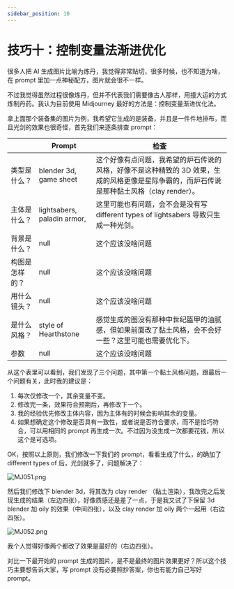 ```yaml
---
sidebar_position: 10
---
```


# 技巧十：控制变量法渐进优化

很多人把 AI 生成图片比喻为炼丹，我觉得非常贴切，很多时候，也不知道为啥，在 prompt 里加一点神秘配方，图片就会很不一样。

不过我觉得虽然过程很像炼丹，但并不代表我们需要像古人那样，用撞大运的方式炼制丹药。我认为目前使用 Midjourney 最好的方法是：控制变量渐进优化法。

拿上面那个装备集的图片为例，我希望它生成的是装备，并且是一件件地排布，而且光剑的效果也很奇怪，首先我们来逐条排查 prompt：

|    <div style={{width:180}}></div>     | **Prompt**                  | **检查**                                                                        |
| ------- | --------------------------- | ----------------------------------------------------------------------------- |
| 类型是什么？  | blender 3d, game sheet      | 这个好像有点问题，我希望的炉石传说的风格，好像不是这种精致的 3D 效果，生成的风格更像是星际争霸的，而炉石传说是那种黏土风格（clay render）。 |
| 主体是什么？  | lightsabers, paladin armor, | 这里可能也有问题，会不会是没有写 different types of lightsabers 导致只生成一种光剑。                    |
| 背景是什么？  | null                        | 这个应该没啥问题                                                                      |
| 构图是怎样的？ | null                        | 这个应该没啥问题                                                                      |
| 用什么镜头？  | null                        | 这个应该没啥问题                                                                      |
| 是什么风格？  | style of Hearthstone        | 感觉生成的图没有那种中世纪盔甲的油腻感，但如果前面改了黏土风格，会不会好一些？这里可能也需要优化下。                            |
| 参数      | null                        | 这个应该没啥问题                                                                      |

从这个表里可以看到，我们发现了三个问题，其中第一个黏土风格问题，跟最后一个问题有关，此时我的建议是：

1. 每次仅修改一个，其余变量不变。
2. 修改完一条，效果符合预期后，再修改下一个。
3. 我的经验优先修改主体内容，因为主体有的时候会影响其余的变量。
4. 如果想确定这个修改是否具有一致性，或者说是否符合要求，而不是恰巧符合，可以用相同的 prompt 再生成一次。不过因为没生成一次都要花钱，所以这个是可选项。

OK，按照以上原则，我们修改一下我们的 prompt，看看生成了什么，的确加了 different types of 后，光剑就多了，问题解决了：

![MJ051.png](https://res.craft.do/user/full/d845172f-becd-4255-bf79-d722098b2d83/doc/15EA26B6-9B49-4076-B8D8-DFE53ABD52C8/D9C6275A-84EE-42EC-9509-F43E60C9B66F_2/pGbPtLPgN7zTTZlDFgNVexGZ4BxTGtiE3vy0jdlY5CIz/MJ051.png)

然后我们修改下 blender 3d，将其改为 clay render （黏土渲染），我改完之后发现生成的结果（左边四张），好像质感还是差了一点，于是我又试了下保留 3d blender 加 oily 的效果（中间四张），以及 clay render 加 oily 两个一起用（右边四张）。

![MJ052.png](https://res.craft.do/user/full/d845172f-becd-4255-bf79-d722098b2d83/doc/15EA26B6-9B49-4076-B8D8-DFE53ABD52C8/ADB20BDA-306A-43F7-90E0-DEBC3DA471CE_2/xGfjCTVHUxQI4j1CVceShaJEMymax4oa3NxxPccCI1wz/MJ052.png)

我个人觉得好像两个都改了效果是最好的（右边四张）。

对比一下最开始的 prompt 生成的图片，是不是最终的图片效果更好？所以这个技巧主要想告诉大家，写 prompt 没有必要照抄答案，你也有能力自己写好 prompt。


